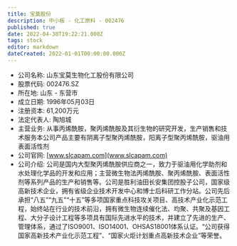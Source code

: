 ```yaml
---
title: 宝莫股份
description: 中小板 - 化工原料 - 002476
published: true
date: 2022-04-30T19:22:21.000Z
tags: stock
editor: markdown
dateCreated: 2022-01-01T00:00:00.000Z
---
```


- 公司名称: 山东宝莫生物化工股份有限公司
- 股票代码: 002476.SZ
- 所在地: 山东 - 东营市
- 成立日期: 1996年05月03日
- 注册资本: 61,200万元
- 法定代表人: 陶旭城
- 主营业务: 从事丙烯酰胺，聚丙烯酰胺及其衍生物的研究开发，生产销售和技术服务本公司产品主要有阴离子型聚丙烯酰胺，阳离子型聚丙烯酰胺，驱油用表面活性剂
- 公司官网: [www.slcapam.com](www.slcapam.com)
- 公司介绍: 公司是国内大型聚丙烯酰胺供应商之一，致力于驱油用化学助剂和水处理化学品的开发和应用；主营微生物法丙烯酰胺、聚丙烯酰胺、表面活性剂等系列产品的生产和销售等。公司是胜利油田长安集团控股子公司，国家级高新技术企业，拥有省级企业技术开发中心和博士后科研工作分站。公司先后承担“八五”“九五”“十五”等多项国家重点科技攻关项目、高技术产业化示范工程，始终站在行业的技术前沿，拥有微生物连续催化法、均聚、共聚及基因工程、大分子设计工程等多项具有国际先进水平的技术，并建立了先进的生产、管理体系，通过了ISO9001、ISO14001、OHSAS18001体系认证。“公司获得国家高新技术产业化示范工程”、“国家火炬计划重点高新技术企业”等荣誉。


